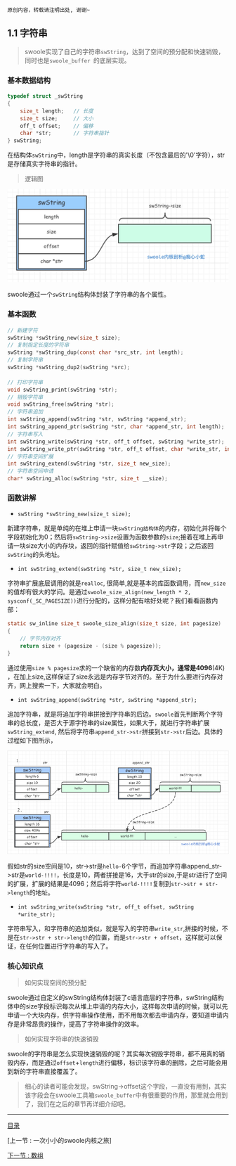 ```
原创内容，转载请注明出处, 谢谢~
```

## 1.1 字符串

> swoole实现了自己的字符串`swString`，达到了空间的预分配和快速销毁，同时也是`swoole_buffer `的底层实现。


### 基本数据结构

```c
typedef struct _swString
{
    size_t length;   // 长度
    size_t size;     // 大小
    off_t offset;    // 偏移
    char *str;       // 字符串指针
} swString;
```

在结构体`swString`中，length是字符串的真实长度（不包含最后的'\0'字符），str是存储真实字符串的指针。

> 逻辑图

![swString逻辑图](../img/01/swString.jpg "swString")

swoole通过一个`swString`结构体封装了字符串的各个属性。


### 基本函数

```c
// 新建字符
swString *swString_new(size_t size);
// 复制指定长度的字符串
swString *swString_dup(const char *src_str, int length);
// 复制字符串
swString *swString_dup2(swString *src);

// 打印字符串
void swString_print(swString *str);
// 销毁字符串
void swString_free(swString *str);
// 字符串追加
int swString_append(swString *str, swString *append_str);
int swString_append_ptr(swString *str, char *append_str, int length);
// 字符串写入
int swString_write(swString *str, off_t offset, swString *write_str);
int swString_write_ptr(swString *str, off_t offset, char *write_str, int length);
// 字符串空间扩展
int swString_extend(swString *str, size_t new_size);
// 字符串空间申请
char* swString_alloc(swString *str, size_t __size);
```

### 函数讲解

* `swString *swString_new(size_t size);`

新建字符串，就是单纯的在堆上申请一块`swString结构体`的内存，初始化并将每个字段初始化为0；然后将`swString->size`设置为函数参数的`size`;接着在堆上再申请一块size大小的内存块，返回的指针赋值给`swString->str`字段；之后返回`swString`的头地址。


* `int swString_extend(swString *str, size_t new_size);`

字符串扩展底层调用的就是`realloc`, 很简单,就是基本的库函数调用，而`new_size`的值却有很大的学问。是通过`swoole_size_align(new_length * 2, sysconf(_SC_PAGESIZE))`进行分配的，这样分配有啥好处呢？我们看看函数内部：

```c
static sw_inline size_t swoole_size_align(size_t size, int pagesize)
{
    // 字节内存对齐
    return size + (pagesize - (size % pagesize));
}
```
通过使用`size % pagesize`求的一个缺省的内存数**内存页大小，通常是4096**(4K) ，在加上size,这样保证了size永远是内存字节对齐的。至于为什么要进行内存对齐，网上搜索一下，大家就会明白。

* `int swString_append(swString *str, swString *append_str);`

追加字符串，就是将追加字符串拼接到字符串的后边。`swoole`首先判断两个字符串的总长度，是否大于源字符串的size属性，如果大于，就进行字符串扩展`swString_extend`, 然后将字符串`append_str->str`拼接到`str->str`后边。具体的过程如下图所示，

![swString_append](../img/01/swString_append.png "字符串追加")

假如str的size空间是10，str->str是`hello-`6个字节，而追加字符串append_str->str是`world-!!!!`，长度是10，两者拼接是16，大于str的size,于是str进行了空间的扩展，扩展的结果是4096；然后将字符`world-!!!!`复制到`str->str + str->length`的地址。

* `int swString_write(swString *str, off_t offset, swString *write_str);`

字符串写入，和字符串的追加类似，就是写入的字符串`write_str`,拼接的时候，不是在`str->str + str->length`的位置，而是`str->str + offset`，这样就可以保证，在任何位置进行字符串的写入了。


### 核心知识点

> 如何实现空间的预分配

swoole通过自定义的swString结构体封装了c语言底层的字符串，swString结构体中的size字段标识每次从堆上申请的内存大小，这样每次申请的时候，就可以先申请一个大块内存，供字符串操作使用，而不用每次都去申请内存，要知道申请内存是非常昂贵的操作，提高了字符串操作的效率。

> 如何实现字符串的快速销毁

swoole的字符串是怎么实现快速销毁的呢？其实每次销毁字符串，都不用真的销毁内存，而是通过`offset`+`length`进行偏移，标识该字符串的删除，之后可能会用到新的字符串直接覆盖了。

> 细心的读者可能会发现，swString->offset这个字段，一直没有用到，其实该字段会在swoole工具箱`swoole_buffer`中有很重要的作用，那里就会用到了，我们在之后的章节再详细介绍吧。

---

[目录](../README.md)

[上一节 : 一次小小的swoole内核之旅]

[下一节 : 数组](./02.array.md)
